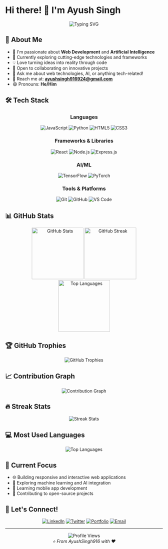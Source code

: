 # Hi there! 👋 I'm Ayush Singh

<div align="center">
  <img src="https://readme-typing-svg.herokuapp.com?font=Fira+Code&pause=1000&color=36BCF7&center=true&vCenter=true&width=435&lines=Web+Developer+%7C+AI+Engineer;Always+learning+new+technologies;Open+to+collaborate+on+projects" alt="Typing SVG" />
</div>

## 🚀 About Me

- 🔭 I'm passionate about **Web Development** and **Artificial Intelligence**
- 🌱 Currently exploring cutting-edge technologies and frameworks
- 💡 Love turning ideas into reality through code
- 🤝 Open to collaborating on innovative projects
- 💬 Ask me about web technologies, AI, or anything tech-related!
- 📧 Reach me at: **ayushsingh916924@gmail.com**
- 😄 Pronouns: **He/Him**

## 🛠️ Tech Stack

<div align="center">

### Languages
![JavaScript](https://img.shields.io/badge/-JavaScript-F7DF1E?style=for-the-badge&logo=javascript&logoColor=black)
![Python](https://img.shields.io/badge/-Python-3776AB?style=for-the-badge&logo=python&logoColor=white)
![HTML5](https://img.shields.io/badge/-HTML5-E34F26?style=for-the-badge&logo=html5&logoColor=white)
![CSS3](https://img.shields.io/badge/-CSS3-1572B6?style=for-the-badge&logo=css3&logoColor=white)

### Frameworks & Libraries
![React](https://img.shields.io/badge/-React-61DAFB?style=for-the-badge&logo=react&logoColor=black)
![Node.js](https://img.shields.io/badge/-Node.js-339933?style=for-the-badge&logo=node.js&logoColor=white)
![Express.js](https://img.shields.io/badge/-Express.js-000000?style=for-the-badge&logo=express&logoColor=white)

### AI/ML
![TensorFlow](https://img.shields.io/badge/-TensorFlow-FF6F00?style=for-the-badge&logo=tensorflow&logoColor=white)
![PyTorch](https://img.shields.io/badge/-PyTorch-EE4C2C?style=for-the-badge&logo=pytorch&logoColor=white)

### Tools & Platforms
![Git](https://img.shields.io/badge/-Git-F05032?style=for-the-badge&logo=git&logoColor=white)
![GitHub](https://img.shields.io/badge/-GitHub-181717?style=for-the-badge&logo=github&logoColor=white)
![VS Code](https://img.shields.io/badge/-VS%20Code-007ACC?style=for-the-badge&logo=visual-studio-code&logoColor=white)

</div>

## 📊 GitHub Stats

<div align="center">
  <img src="https://github-readme-stats.vercel.app/api?username=AyushSingh916&show_icons=true&theme=radical&hide_border=true&count_private=true" alt="GitHub Stats" height="165">
  <img src="https://github-readme-streak-stats.herokuapp.com/?user=AyushSingh916&theme=radical&hide_border=true" alt="GitHub Streak" height="165">
</div>

<div align="center">
  <img src="https://github-readme-stats.vercel.app/api/top-langs/?username=AyushSingh916&layout=compact&theme=radical&hide_border=true" alt="Top Languages" height="165">
</div>

## 🏆 GitHub Trophies
<div align="center">
  <img src="https://github-profile-trophy.vercel.app/?username=AyushSingh916&theme=radical&no-frame=true&no-bg=false&margin-w=4&row=1" alt="GitHub Trophies">
</div>

## 📈 Contribution Graph
<div align="center">
  <img src="https://github-readme-activity-graph.vercel.app/graph?username=AyushSingh916&theme=github-compact&hide_border=true" alt="Contribution Graph">
</div>

## 🔥 Streak Stats
<div align="center">
  <img src="https://github-readme-streak-stats.herokuapp.com/?user=AyushSingh916&theme=dark&hide_border=true" alt="Streak Stats">
</div>

## 💻 Most Used Languages
<div align="center">
  <img src="https://github-readme-stats.vercel.app/api/top-langs/?username=AyushSingh916&langs_count=8&count_private=true&layout=compact&theme=react&hide_border=true&bg_color=0D1117" alt="Top Languages">
</div>

## 🎯 Current Focus
- 🌐 Building responsive and interactive web applications
- 🤖 Exploring machine learning and AI integration
- 📱 Learning mobile app development
- 🚀 Contributing to open-source projects

## 🤝 Let's Connect!

<div align="center">

[![LinkedIn](https://img.shields.io/badge/-LinkedIn-0077B5?style=for-the-badge&logo=linkedin&logoColor=white)](https://linkedin.com/in/ayushsingh916)
[![Twitter](https://img.shields.io/badge/-Twitter-1DA1F2?style=for-the-badge&logo=twitter&logoColor=white)](https://twitter.com/ayushsingh916)
[![Portfolio](https://img.shields.io/badge/-Portfolio-FF5722?style=for-the-badge&logo=google-chrome&logoColor=white)](https://ayushsingh916.github.io)
[![Email](https://img.shields.io/badge/-Email-D14836?style=for-the-badge&logo=gmail&logoColor=white)](mailto:ayushsingh916924@gmail.com)

</div>

---

<div align="center">
  <img src="https://komarev.com/ghpvc/?username=AyushSingh916&label=Profile%20views&color=0e75b6&style=flat" alt="Profile Views" />
</div>

<div align="center">
  <i>⭐️ From AyushSingh916 with ❤️</i>
</div>
